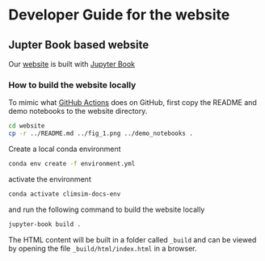 # Developer Guide for the website

## Jupter Book based website

Our [website](https://leap-stc.github.io/ClimSim/) is built with [Jupyter Book](https://jupyterbook.org/en/stable/intro.html)

### How to build the website locally

To mimic what [GitHub Actions](https://github.com/leap-stc/ClimSim/blob/main/.github/workflows/publish-website.yml) does on GitHub, first copy the README and demo notebooks to the website directory.

```bash
cd website
cp -r ../README.md ../fig_1.png ../demo_notebooks .
```

Create a local conda environment

```bash
conda env create -f environment.yml
```

activate the environment

```bash
conda activate climsim-docs-env
```

and run the following command to build the website locally

```bash
jupyter-book build .
```

The HTML content will be built in a folder called `_build` and can be viewed by opening the file `_build/html/index.html` in a browser.
